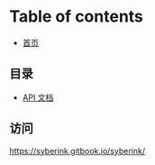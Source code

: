 # Table of contents

*  [首页](README.md) 

## 目录

*   [API 文档](api/README.md) 

## 访问
https://syberink.gitbook.io/syberink/

